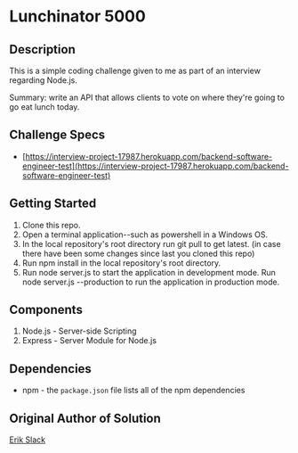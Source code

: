 # Lunchinator 5000

## Description

This is a simple coding challenge given to me as part of an interview regarding Node.js.

Summary: write an API that allows clients to vote on where they're going to go eat lunch today.

## Challenge Specs

* [https://interview-project-17987.herokuapp.com/backend-software-engineer-test](https://interview-project-17987.herokuapp.com/backend-software-engineer-test)

## Getting Started

1. Clone this repo.
1. Open a terminal application--such as powershell in a Windows OS.
1. In the local repository's root directory run git pull to get latest. (in case there have been some changes since last you cloned this repo)
1. Run npm install in the local repository's root directory.
1. Run node server.js to start the application in development mode. Run node server.js --production to run the application in production mode.

## Components

1. Node.js - Server-side Scripting
1. Express - Server Module for Node.js

## Dependencies

* npm - the `package.json` file lists all of the npm dependencies

## Original Author of Solution

[Erik Slack](https://github.com/erik-slack/)